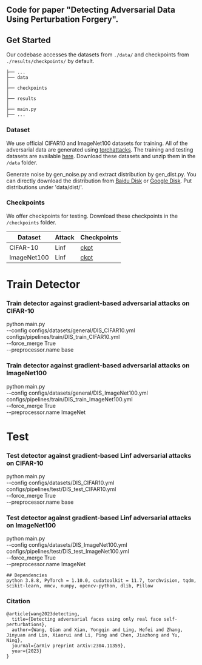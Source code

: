 ## Code for paper "Detecting Adversarial Data Using Perturbation Forgery". 

## Get Started
Our codebase accesses the datasets from `./data/` and checkpoints from `./results/checkpoints/` by default.
```
├── ...
├── data
│   
├── checkpoints
│   
├── results
│   
├── main.py
├── ...
```

### Dataset
We use official CIFAR10 and ImageNet100 datasets for training. 
All of the adversarial data are generated using [torchattacks](https://github.com/Harry24k/adversarial-attacks-pytorch).
The training and testing datasets are available [here](https://drive.google.com/drive/folders/1LNanBnj8_g34vhWl6ny8uWH48kG7HoCp?usp=sharing).
Download these datasets and unzip them in the ```/data``` folder.

Generate noise by gen_noise.py and extract distribution by gen_dist.py. You can directly download the distribution from [Baidu Disk](https://pan.baidu.com/s/11gzCNm6S3eqzBmSegk0JaQ?pwd=z433) or [Google Disk](https://drive.google.com/drive/folders/1MJ-st_Auw74irIy1hdk14dPk-n-CTnlH?usp=sharing). 
Put distributions under 'data/dist/'.

### Checkpoints
We offer checkpoints for testing. Download these checkpoints in the ```/checkpoints``` folder.

| Dataset | Attack | Checkpoints |
| --- | --- | --- |
| CIFAR-10 | Linf | [ckpt](https://drive.google.com/file/d/1h_WA_ox5yOtwR8got0IvxiCZUP_tWDR4/view?usp=sharing) |
| ImageNet100 | Linf | [ckpt](https://drive.google.com/file/d/1z6qO4ABCM8xNYuPq5XwZujmcev04Wxun/view?usp=sharing) |

# Train Detector
### Train detector against gradient-based adversarial attacks on CIFAR-10
python main.py \
--config configs/datasets/general/DIS_CIFAR10.yml \
configs/pipelines/train/DIS_train_CIFAR10.yml \
--force_merge True\
--preprocessor.name base

### Train detector against gradient-based adversarial attacks on ImageNet100
python main.py \
--config configs/datasets/general/DIS_ImageNet100.yml \
configs/pipelines/train/DIS_train_ImageNet100.yml \
--force_merge True\
--preprocessor.name ImageNet

# Test
### Test detector against gradient-based Linf adversarial attacks on CIFAR-10
python main.py \
--config configs/datasets/DIS_CIFAR10.yml \
configs/pipelines/test/DIS_test_CIFAR10.yml \
--force_merge True\
--preprocessor.name base 

### Test detector against gradient-based Linf adversarial attacks on ImageNet100
python main.py \
--config configs/datasets/DIS_ImageNet100.yml \
configs/pipelines/test/DIS_test_ImageNet100.yml \
--force_merge True\
--preprocessor.name ImageNet 


```
## Dependencies
python 3.8.8, PyTorch = 1.10.0, cudatoolkit = 11.7, torchvision, tqdm, scikit-learn, mmcv, numpy, opencv-python, dlib, Pillow
```

### Citation
```
@article{wang2023detecting,
  title={Detecting adversarial faces using only real face self-perturbations},
  author={Wang, Qian and Xian, Yongqin and Ling, Hefei and Zhang, Jinyuan and Lin, Xiaorui and Li, Ping and Chen, Jiazhong and Yu, Ning},
  journal={arXiv preprint arXiv:2304.11359},
  year={2023}
}
```
